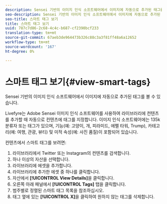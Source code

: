 ```yaml
---
description: Sensei 기반의 이미지 인식 소프트웨어에서 이미지에 자동으로 추가된 태그를 볼 수 있습니다.
seo-description: Sensei 기반의 이미지 인식 소프트웨어에서 이미지에 자동으로 추가된 태그를 볼 수 있습니다.
seo-title: 스마트 태그 보기
title: 스마트 태그 보기
uuid: 787c7d86-2c68-4c4c-b687-cf2390bcf233
translation-type: tm+mt
source-git-commit: 67aeb3de964473b326c88c3a3f81ff48a6a12652
workflow-type: tm+mt
source-wordcount: '167'
ht-degree: 0%

---
```



# 스마트 태그 보기{#view-smart-tags}

Sensei 기반의 이미지 인식 소프트웨어에서 이미지에 자동으로 추가된 태그를 볼 수 있습니다.

Livefyre는 Adobe Sensei 이미지 인식 소프트웨어를 사용하여 라이브러리에 컨텐츠를 추가할 때 자동으로 컨텐츠에 태그를 지정합니다. 이미지 인식 소프트웨어에는 135k 분류자 또는 태그가 있으며, 기능(예: 고양이, 개, 피라미드, 에펠 타워, Trump), 카테고리(예: 여행, 관광, 뷰티) 및 미적 속성(예: 사진 품질)이 포함되어 있습니다.

컨텐츠에서 스마트 태그를 보려면:

1. 라이브러리에서 Twitter 또는 Instagram의 컨텐츠를 검색합니다.
1. 하나 이상의 자산을 선택합니다.
1. 라이브러리에 에셋을 추가합니다.
1. 라이브러리에 추가한 에셋 중 하나를 클릭합니다.
1. 자산에서 **[!UICONTROL View Details]**&#x200B;을 클릭합니다.
1. 오른쪽 아래 패널에서 **[!UICONTROL Tags]** 탭을 클릭합니다.
1. 범주별로 정렬된 스마트 태그 목록을 참조하십시오.
1. 태그 옆에 있는 **[!UICONTROL X]**&#x200B;을 클릭하여 원하지 않는 태그를 삭제합니다.

